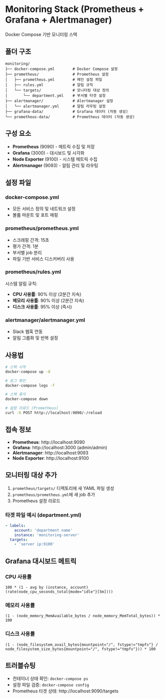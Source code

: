# Monitoring Stack (Prometheus + Grafana + Alertmanager)

Docker Compose 기반 모니터링 스택

## 폴더 구조
```
monitoring/
├── docker-compose.yml        # Docker Compose 설정
├── prometheus/               # Prometheus 설정
│   ├── prometheus.yml        # 메인 설정 파일
│   ├── rules.yml             # 알림 규칙
│   └── targets/              # 모니터링 대상 정의
│       └── department.yml    # 부서별 타겟 설정
├── alertmanager/             # Alertmanager 설정
│   └── alertmanager.yml      # 알림 라우팅 설정
├── grafana-data/             # Grafana 데이터 (자동 생성)
└── prometheus-data/          # Prometheus 데이터 (자동 생성)
```

## 구성 요소
- **Prometheus** (9090) - 메트릭 수집 및 저장
- **Grafana** (3000) - 대시보드 및 시각화
- **Node Exporter** (9100) - 시스템 메트릭 수집
- **Alertmanager** (9093) - 알림 관리 및 라우팅

## 설정 파일

### docker-compose.yml
- 모든 서비스 정의 및 네트워크 설정
- 볼륨 마운트 및 포트 매핑

### prometheus/prometheus.yml
- 스크래핑 간격: 15초
- 평가 간격: 1분
- 부서별 job 분리 
- 파일 기반 서비스 디스커버리 사용

### prometheus/rules.yml
시스템 알림 규칙:
- **CPU 사용률**: 90% 이상 (2분간 지속)
- **메모리 사용률**: 90% 이상 (2분간 지속)
- **디스크 사용률**: 95% 이상 (즉시)

### alertmanager/alertmanager.yml
- Slack 웹훅 연동
- 알림 그룹화 및 반복 설정

## 사용법
```bash
# 스택 시작
docker-compose up -d

# 로그 확인
docker-compose logs -f

# 스택 중지
docker-compose down

# 설정 리로드 (Prometheus)
curl -X POST http://localhost:9090/-/reload
```

## 접속 정보
- **Prometheus**: http://localhost:9090
- **Grafana**: http://localhost:3000 (admin/admin)
- **Alertmanager**: http://localhost:9093
- **Node Exporter**: http://localhost:9100

## 모니터링 대상 추가
1. `prometheus/targets/` 디렉토리에 새 YAML 파일 생성
2. `prometheus/prometheus.yml`에 새 job 추가
3. Prometheus 설정 리로드

### 타겟 파일 예시 (department.yml)
```yaml
- labels:
    account: 'department name'
    instance: 'monitoring-server'
  targets:
    - 'server ip:9100'
```

## Grafana 대시보드 메트릭

### CPU 사용률
```promql
100 * (1 - avg by (instance, account) (rate(node_cpu_seconds_total{mode="idle"}[5m])))
```

### 메모리 사용률
```promql
(1 - (node_memory_MemAvailable_bytes / node_memory_MemTotal_bytes)) * 100
```

### 디스크 사용률
```promql
(1 - (node_filesystem_avail_bytes{mountpoint="/", fstype!="tmpfs"} / node_filesystem_size_bytes{mountpoint="/", fstype!="tmpfs"})) * 100
```

## 트러블슈팅
- 컨테이너 상태 확인: `docker-compose ps`
- 설정 파일 검증: `docker-compose config`
- Prometheus 타겟 상태: http://localhost:9090/targets
